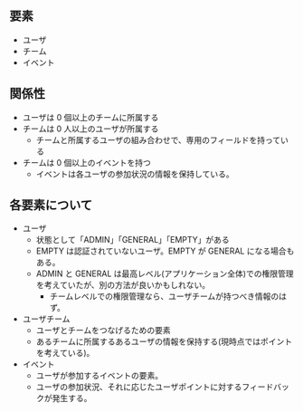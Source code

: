 ## 要素

- ユーザ
- チーム
- イベント

## 関係性

- ユーザは 0 個以上のチームに所属する
- チームは 0 人以上のユーザが所属する
  - チームと所属するユーザの組み合わせで、専用のフィールドを持っている
- チームは 0 個以上のイベントを持つ
  - イベントは各ユーザの参加状況の情報を保持している。

## 各要素について

- ユーザ
  - 状態として「ADMIN」「GENERAL」「EMPTY」がある
  - EMPTY は認証されていないユーザ。EMPTY が GENERAL になる場合もある。
  - ADMIN と GENERAL は最高レベル(アプリケーション全体)での権限管理を考えていたが、別の方法が良いかもしれない。
    - チームレベルでの権限管理なら、ユーザチームが持つべき情報のはず。
- ユーザチーム
  - ユーザとチームをつなげるための要素
  - あるチームに所属するあるユーザの情報を保持する(現時点ではポイントを考えている)。
- イベント
  - ユーザが参加するイベントの要素。
  - ユーザの参加状況、それに応じたユーザポイントに対するフィードバックが発生する。
